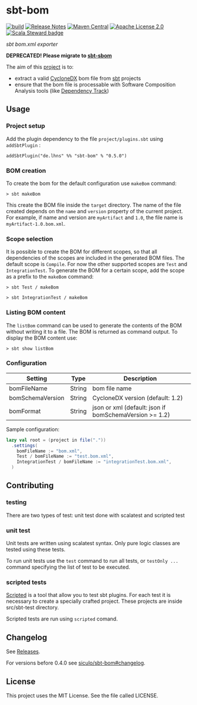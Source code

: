 # sbt-bom

[![build](https://github.com/lhns/sbt-bom/actions/workflows/build.yml/badge.svg)](https://github.com/lhns/sbt-bom/actions/workflows/build.yml)
[![Release Notes](https://img.shields.io/github/release/lhns/sbt-bom.svg?maxAge=3600)](https://github.com/lhns/sbt-bom/releases/latest)
[![Maven Central](https://img.shields.io/maven-central/v/de.lhns/sbt-bom_2.12_1.0)](https://search.maven.org/artifact/de.lhns/sbt-bom_2.12_1.0)
[![Apache License 2.0](https://img.shields.io/github/license/lhns/sbt-bom.svg?maxAge=3600)](https://opensource.org/license/mit)
[![Scala Steward badge](https://img.shields.io/badge/Scala_Steward-helping-blue.svg?style=flat&logo=data:image/png;base64,iVBORw0KGgoAAAANSUhEUgAAAA4AAAAQCAMAAAARSr4IAAAAVFBMVEUAAACHjojlOy5NWlrKzcYRKjGFjIbp293YycuLa3pYY2LSqql4f3pCUFTgSjNodYRmcXUsPD/NTTbjRS+2jomhgnzNc223cGvZS0HaSD0XLjbaSjElhIr+AAAAAXRSTlMAQObYZgAAAHlJREFUCNdNyosOwyAIhWHAQS1Vt7a77/3fcxxdmv0xwmckutAR1nkm4ggbyEcg/wWmlGLDAA3oL50xi6fk5ffZ3E2E3QfZDCcCN2YtbEWZt+Drc6u6rlqv7Uk0LdKqqr5rk2UCRXOk0vmQKGfc94nOJyQjouF9H/wCc9gECEYfONoAAAAASUVORK5CYII=)](https://scala-steward.org)

*sbt bom.xml exporter*

**DEPRECATED! Please migrate to [sbt-sbom](https://github.com/sbt/sbt-sbom)**

The aim of this [project](https://siculo.github.io/sbt-bom/) is to:

- extract a valid [CycloneDX](https://cyclonedx.org/) bom file from [sbt](https://www.scala-sbt.org/) projects
- ensure that the bom file is processable with Software Composition Analysis tools (like [Dependency Track](https://dependencytrack.org/))

## Usage

### Project setup

Add the plugin dependency to the file `project/plugins.sbt` using `addSbtPlugin` :

`addSbtPlugin("de.lhns" %% "sbt-bom" % "0.5.0")`

### BOM creation

To create the bom for the default configuration use `makeBom` command:

`> sbt makeBom`

This create the BOM file inside the `target` directory. The name of the file created depends on the `name` and `version`
property of the current project. For example, if name and version are `myArtifact` and `1.0`, the file name
is `myArtifact-1.0.bom.xml`.

### Scope selection

It is possible to create the BOM for different scopes, so that all dependencies of the scopes are included in the
generated BOM files. The default scope is `Compile`. For now the other supported scopes are `Test`
and `IntegrationTest`. To generate the BOM for a certain scope, add the scope as a prefix to the `makeBom` command:

`> sbt Test / makeBom`

`> sbt IntegrationTest / makeBom`

### Listing BOM content

The `listBom` command can be used to generate the contents of the BOM without writing it to a file. The BOM is returned
as command output. To display the BOM content use:

`> sbt show listBom`

### Configuration

| Setting          | Type   | Description                                            |
|------------------|--------|--------------------------------------------------------|
| bomFileName      | String | bom file name                                          |
| bomSchemaVersion | String | CycloneDX version (default: 1.2)                       |
| bomFormat        | String | json or xml (default: json if bomSchemaVersion >= 1.2) |

Sample configuration:

```scala
lazy val root = (project in file("."))
  .settings(
    bomFileName := "bom.xml",
    Test / bomFileName := "test.bom.xml",
    IntegrationTest / bomFileName := "integrationTest.bom.xml",
  )
```

## Contributing

### testing

There are two types of test: unit test done with scalatest and scripted test

### unit test

Unit tests are written using scalatest syntax. Only pure logic classes are tested using these tests.

To run unit tests use the `test` command to run all tests, or `testOnly ...` command specifying the list of test to be
executed.

### scripted tests

[Scripted](https://www.scala-sbt.org/1.x/docs/Testing-sbt-plugins.html) is a tool that allow you to test sbt plugins.
For each test it is necessary to create a specially crafted project. These projects are inside src/sbt-test directory.

Scripted tests are run using `scripted` comand.

## Changelog

See [Releases](https://github.com/lhns/sbt-bom/releases).

For versions before 0.4.0 see [siculo/sbt-bom#changelog](https://github.com/siculo/sbt-bom#changelog).

## License

This project uses the MIT License. See the file called LICENSE.
